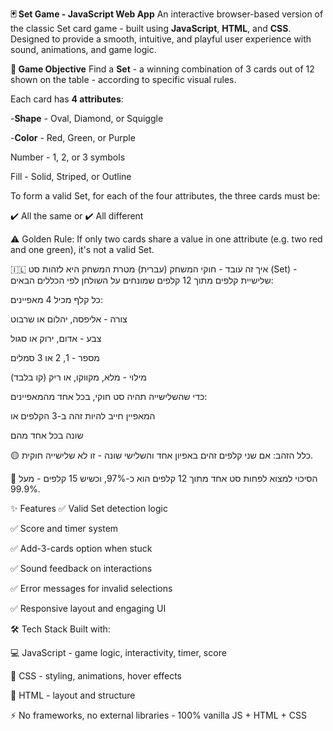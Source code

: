 **🃏 Set Game - JavaScript Web App**
An interactive browser-based version of the classic Set card game - built using **JavaScript**, **HTML**, and **CSS**.
Designed to provide a smooth, intuitive, and playful user experience with sound, animations, and game logic.


**🎯 Game Objective**
Find a **Set** - a winning combination of 3 cards out of 12 shown on the table - according to specific visual rules.

Each card has **4 attributes**:

-**Shape** - Oval, Diamond, or Squiggle

-**Color** - Red, Green, or Purple

Number - 1, 2, or 3 symbols

Fill - Solid, Striped, or Outline

To form a valid Set, for each of the four attributes, the three cards must be:

✔️ All the same
or
✔️ All different

⚠️ Golden Rule: If only two cards share a value in one attribute (e.g. two red and one green), it's not a valid Set.

🇮🇱 איך זה עובד - חוקי המשחק (עברית)
מטרת המשחק היא לזהות סט (Set) - שלישיית קלפים מתוך 12 קלפים שמונחים על השולחן לפי הכללים הבאים:

כל קלף מכיל 4 מאפיינים:

צורה - אליפסה, יהלום או שרבוט

צבע - אדום, ירוק או סגול

מספר - 1, 2 או 3 סמלים

מילוי - מלא, מקווקו, או ריק (קו בלבד)

כדי שהשלישייה תהיה סט חוקי, בכל אחד מהמאפיינים:

המאפיין חייב להיות זהה ב-3 הקלפים
או

שונה בכל אחד מהם

🟡 כלל הזהב: אם שני קלפים זהים באפיון אחד והשלישי שונה - זו לא שלישייה חוקית.

📌 הסיכוי למצוא לפחות סט אחד מתוך 12 קלפים הוא כ-97%, וכשיש 15 קלפים - מעל 99.9%.

✨ Features
✅ Valid Set detection logic

✅ Score and timer system

✅ Add-3-cards option when stuck

✅ Sound feedback on interactions

✅ Error messages for invalid selections

✅ Responsive layout and engaging UI

🛠️ Tech Stack
Built with:

💻 JavaScript - game logic, interactivity, timer, score

🎨 CSS - styling, animations, hover effects

🧱 HTML - layout and structure

⚡ No frameworks, no external libraries - 100% vanilla JS + HTML + CSS
